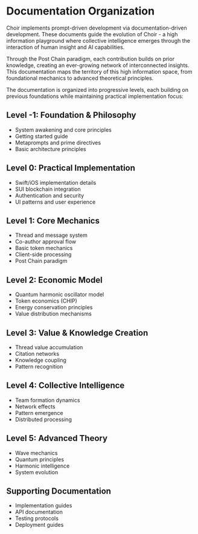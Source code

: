 # Documentation Organization

Choir implements prompt-driven development via documentation-driven development. These documents guide the evolution of Choir - a high information playground where collective intelligence emerges through the interaction of human insight and AI capabilities.

Through the Post Chain paradigm, each contribution builds on prior knowledge, creating an ever-growing network of interconnected insights. This documentation maps the territory of this high information space, from foundational mechanics to advanced theoretical principles.

The documentation is organized into progressive levels, each building on previous foundations while maintaining practical implementation focus:

## Level -1: Foundation & Philosophy

- System awakening and core principles
- Getting started guide
- Metaprompts and prime directives
- Basic architecture principles

## Level 0: Practical Implementation

- Swift/iOS implementation details
- SUI blockchain integration
- Authentication and security
- UI patterns and user experience

## Level 1: Core Mechanics

- Thread and message system
- Co-author approval flow
- Basic token mechanics
- Client-side processing
- Post Chain paradigm

## Level 2: Economic Model

- Quantum harmonic oscillator model
- Token economics (CHIP)
- Energy conservation principles
- Value distribution mechanisms

## Level 3: Value & Knowledge Creation

- Thread value accumulation
- Citation networks
- Knowledge coupling
- Pattern recognition

## Level 4: Collective Intelligence

- Team formation dynamics
- Network effects
- Pattern emergence
- Distributed processing

## Level 5: Advanced Theory

- Wave mechanics
- Quantum principles
- Harmonic intelligence
- System evolution

## Supporting Documentation

- Implementation guides
- API documentation
- Testing protocols
- Deployment guides
